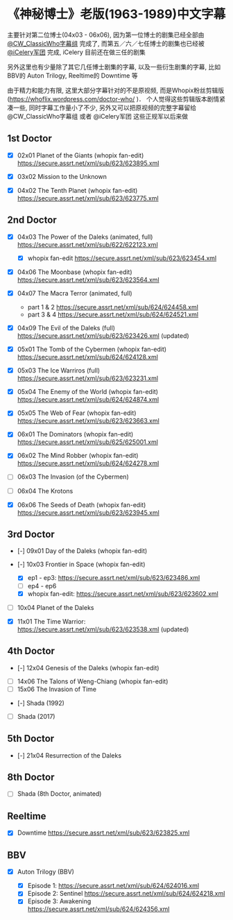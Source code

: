 
# 《神秘博士》老版(1963-1989)中文字幕

主要针对第二位博士(04x03 - 06x06), 因为第一位博士的剧集已经全部由 [@CW_ClassicWho字幕组](http://weibo.com/u/5173795657 ) 完成了, 
而第五／六／七任博士的剧集也已经被 [@iCelery军团](http://weibo.com/u/5230144369 ) 完成, iCelery 目前还在做三任的剧集

另外这里也有少量除了其它几任博士剧集的字幕, 以及一些衍生剧集的字幕, 比如BBV的 Auton Trilogy, Reeltime的 Downtime 等

由于精力和能力有限, 这里大部分字幕针对的不是原视频, 而是Whopix粉丝剪辑版(https://whoflix.wordpress.com/doctor-who/ )．
个人觉得这些剪辑版本剧情紧凑一些, 同时字幕工作量小了不少, 另外又可以把原视频的完整字幕留给 @CW_ClassicWho字幕组 或者 @iCelery军团 这些正规军以后来做


## 1st Doctor

- [x] 02x01 Planet of the Giants (whopix fan-edit) https://secure.assrt.net/xml/sub/623/623895.xml
- [x] 03x02 Mission to the Unknown 
- [x] 04x02 The Tenth Planet (whopix fan-edit)  https://secure.assrt.net/xml/sub/623/623775.xml


## 2nd Doctor

- [x] 04x03 The Power of the Daleks (animated, full) https://secure.assrt.net/xml/sub/622/622123.xml

    - [x] whopix fan-edit https://secure.assrt.net/xml/sub/623/623454.xml

- [x] 04x06 The Moonbase (whopix fan-edit) https://secure.assrt.net/xml/sub/623/623564.xml
- [x] 04x07 The Macra Terror (animated, full) 

    - part 1 & 2  https://secure.assrt.net/xml/sub/624/624458.xml
    - part 3 & 4  https://secure.assrt.net/xml/sub/624/624521.xml
    
- [x] 04x09 The Evil of the Daleks (full) https://secure.assrt.net/xml/sub/623/623426.xml (updated)
- [x] 05x01 The Tomb of the Cybermen (whopix fan-edit)  https://secure.assrt.net/xml/sub/624/624128.xml
- [x] 05x03 The Ice Warriros (full) https://secure.assrt.net/xml/sub/623/623231.xml
- [x] 05x04 The Enemy of the World (whopix fan-edit) https://secure.assrt.net/xml/sub/624/624874.xml
- [x] 05x05 The Web of Fear (whopix fan-edit) https://secure.assrt.net/xml/sub/623/623663.xml
- [x] 06x01 The Dominators (whopix fan-edit) https://secure.assrt.net/xml/sub/625/625001.xml
- [x] 06x02 The Mind Robber (whopix fan-edit) https://secure.assrt.net/xml/sub/624/624278.xml
- [ ] 06x03 The Invasion (of the Cybermen)
- [ ] 06x04 The Krotons
- [x] 06x06 The Seeds of Death (whopix fan-edit) https://secure.assrt.net/xml/sub/623/623945.xml


## 3rd Doctor

- [-] 09x01 Day of the Daleks (whopix fan-edit)
- [-] 10x03 Frontier in Space (whopix fan-edit) 

    - [x] ep1 - ep3: https://secure.assrt.net/xml/sub/623/623486.xml
    - [ ] ep4 - ep6
    - [x] whopix fan-edit: https://secure.assrt.net/xml/sub/623/623602.xml

- [ ] 10x04 Planet of the Daleks
- [x] 11x01 The Time Warrior: https://secure.assrt.net/xml/sub/623/623538.xml (updated)


## 4th Doctor

- [-] 12x04 Genesis of the Daleks (whopix fan-edit)
- [ ] 14x06 The Talons of Weng-Chiang (whopix fan-edit)
- [ ] 15x06 The Invasion of Time
- [-] Shada (1992) 
- [ ] Shada (2017)


## 5th Doctor

- [-] 21x04 Resurrection of the Daleks


## 8th Doctor

- [ ] Shada (8th Doctor, animated)


## Reeltime ##

- [x] Downtime  https://secure.assrt.net/xml/sub/623/623825.xml

## BBV ##

- [x] Auton Trilogy (BBV)

    - [x] Episode 1: https://secure.assrt.net/xml/sub/624/624016.xml
    - [x] Episode 2: Sentinel  https://secure.assrt.net/xml/sub/624/624218.xml
    - [x] Episode 3: Awakening https://secure.assrt.net/xml/sub/624/624356.xml
